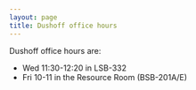 ```yaml
---
layout: page
title: Dushoff office hours
---
```


Dushoff office hours are:

* Wed 11:30-12:20 in LSB-332
* Fri 10-11 in the Resource Room (BSB-201A/E)
